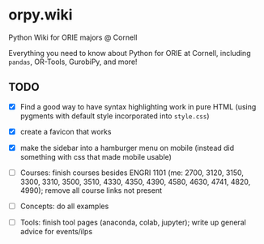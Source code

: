 # orpy.wiki
Python Wiki for ORIE majors @ Cornell

Everything you need to know about Python for ORIE at Cornell, including `pandas`, OR-Tools, GurobiPy, and more!

## TODO

 - [x] Find a good way to have syntax highlighting work in pure HTML (using pygments with default style incorporated into `style.css`)
 - [x] create a favicon that works
 - [x] make the sidebar into a hamburger menu on mobile (instead did something with css that made mobile usable)
 - [ ] Courses: finish courses besides ENGRI 1101 (me: 2700, 3120, 3150, 3300, 3310, 3500, 3510, 4330, 4350, 4390, 4580, 4630, 4741, 4820, 4990); remove all course links not present
 - [ ] Concepts: do all examples
 - [ ] Tools: finish tool pages (anaconda, colab, jupyter); write up general advice for events/ilps


